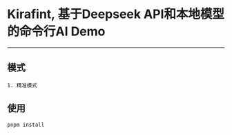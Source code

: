 # Kirafint, 基于Deepseek API和本地模型的命令行AI Demo

---

## 模式

```text
1. 精准模式
```

## 使用

```bash
pnpm install
```